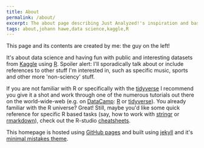 ```yaml
---
title: About
permalink: /about/
excerpt: The about page describing Just Analyzed!'s inspiration and basic technology used
tags: about,johann hawe,data science,kaggle,R
---
```


This page and its contents are created by me: the guy on the left!

It's about data science and having fun with public and interesting datasets
from [Kaggle](https://www.kaggle.com) using [R](www.r-project.de).
Spoiler alert: I'll sporadically talk about or include references to other stuff
I'm interested in, such as specific music, sports and other more 'non-sciency'
stuff.

If you are not familiar with R or specifically with the [tidyverse](https://www.tidyverse.org/)
I recommend you give it a shot and work through one of the numerous tutorials out there
on the world-wide-web (e.g. on [DataCamp](www.datacamp.com): [R](https://www.datacamp.com/courses/free-introduction-to-r) or
[tidyverse](https://www.datacamp.com/courses/introduction-to-the-tidyverse)).
You already familiar with the R universe? Great!
Still, maybe you'd like some quick reference for specific R based tasks (say,
how to work with [stringr](https://github.com/rstudio/cheatsheets/blob/master/strings.pdf) or [rmarkdown](https://github.com/rstudio/cheatsheets/blob/master/rmarkdown-2.0.pdf)), check
out the R-studio [cheatsheets](https://github.com/rstudio/cheatsheets).

This homepage is hosted using [GitHub pages](https://pages.github.com/)
and built using [jekyll](https://jekyllrb.com/) and it's
[minimal mistakes theme](https://mmistakes.github.io/minimal-mistakes/).
